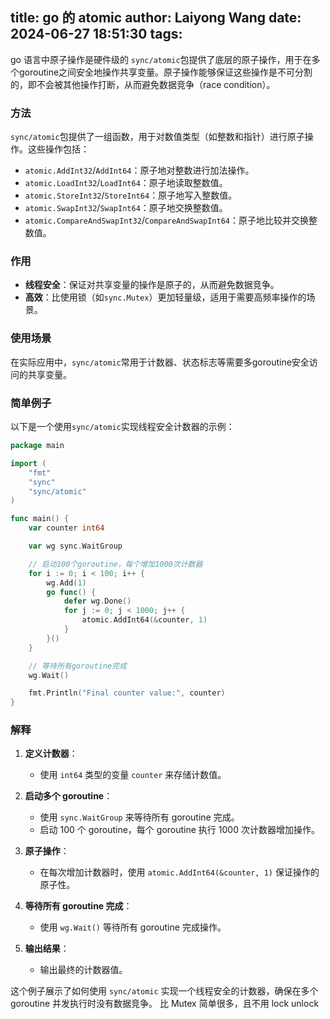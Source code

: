 title: go 的 atomic
author: Laiyong Wang
date: 2024-06-27 18:51:30
tags:
---
go 语言中原子操作是硬件级的
`sync/atomic`包提供了底层的原子操作，用于在多个goroutine之间安全地操作共享变量。原子操作能够保证这些操作是不可分割的，即不会被其他操作打断，从而避免数据竞争（race condition）。

### 方法

`sync/atomic`包提供了一组函数，用于对数值类型（如整数和指针）进行原子操作。这些操作包括：

- `atomic.AddInt32`/`AddInt64`：原子地对整数进行加法操作。
- `atomic.LoadInt32`/`LoadInt64`：原子地读取整数值。
- `atomic.StoreInt32`/`StoreInt64`：原子地写入整数值。
- `atomic.SwapInt32`/`SwapInt64`：原子地交换整数值。
- `atomic.CompareAndSwapInt32`/`CompareAndSwapInt64`：原子地比较并交换整数值。

### 作用

- **线程安全**：保证对共享变量的操作是原子的，从而避免数据竞争。
- **高效**：比使用锁（如`sync.Mutex`）更加轻量级，适用于需要高频率操作的场景。

### 使用场景

在实际应用中，`sync/atomic`常用于计数器、状态标志等需要多goroutine安全访问的共享变量。

### 简单例子

以下是一个使用`sync/atomic`实现线程安全计数器的示例：

```go
package main

import (
	"fmt"
	"sync"
	"sync/atomic"
)

func main() {
	var counter int64

	var wg sync.WaitGroup

	// 启动100个goroutine，每个增加1000次计数器
	for i := 0; i < 100; i++ {
		wg.Add(1)
		go func() {
			defer wg.Done()
			for j := 0; j < 1000; j++ {
				atomic.AddInt64(&counter, 1)
			}
		}()
	}

	// 等待所有goroutine完成
	wg.Wait()

	fmt.Println("Final counter value:", counter)
}
```

### 解释

1. **定义计数器**：
    - 使用 `int64` 类型的变量 `counter` 来存储计数值。

2. **启动多个 goroutine**：
    - 使用 `sync.WaitGroup` 来等待所有 goroutine 完成。
    - 启动 100 个 goroutine，每个 goroutine 执行 1000 次计数器增加操作。

3. **原子操作**：
    - 在每次增加计数器时，使用 `atomic.AddInt64(&counter, 1)` 保证操作的原子性。

4. **等待所有 goroutine 完成**：
    - 使用 `wg.Wait()` 等待所有 goroutine 完成操作。

5. **输出结果**：
    - 输出最终的计数器值。

这个例子展示了如何使用 `sync/atomic` 实现一个线程安全的计数器，确保在多个 goroutine 并发执行时没有数据竞争。
比 Mutex 简单很多，且不用 lock unlock